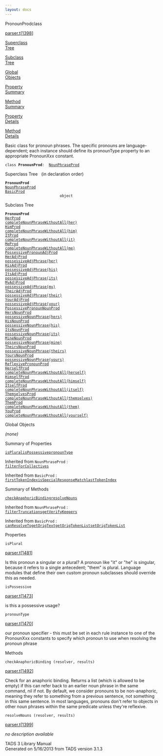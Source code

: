 ```yaml
---
layout: docs
---
```

<span class="title">PronounProd</span><span class="type">class</span>

[parser.t](../file/parser.t.html)\[[1398](../source/parser.t.html#1398)\]

[Superclass  
Tree](#_SuperClassTree_)

[Subclass  
Tree](#_SubClassTree_)

[Global  
Objects](#_ObjectSummary_)

[Property  
Summary](#_PropSummary_)

[Method  
Summary](#_MethodSummary_)

[Property  
Details](#_Properties_)

[Method  
Details](#_Methods_)

<div class="fdesc">

Basic class for pronoun phrases. The specific pronouns are
language-dependent; each instance should define its pronounType property
to an appropriate PronounXxx constant.

`class `**`PronounProd`**` :   `[`NounPhraseProd`](../object/NounPhraseProd.html)

</div>

<span id="_SuperClassTree_"></span>

<div class="mjhd">

<span class="hdln">Superclass Tree</span>   (in declaration order)

</div>

**`PronounProd`**  
[`NounPhraseProd`](../object/NounPhraseProd.html)  
[`BasicProd`](../object/BasicProd.html)  
`                         object`  
<span id="_SubClassTree_"></span>

<div class="mjhd">

<span class="hdln">Subclass Tree</span>  

</div>

**`PronounProd`**  
[`HerProd`](../object/HerProd.html)  
[`completeNounPhraseWithoutAll(her)`](../object/completeNounPhraseWithoutAll(her).html)  
[`HimProd`](../object/HimProd.html)  
[`completeNounPhraseWithoutAll(him)`](../object/completeNounPhraseWithoutAll(him).html)  
[`ItProd`](../object/ItProd.html)  
[`completeNounPhraseWithoutAll(it)`](../object/completeNounPhraseWithoutAll(it).html)  
[`MeProd`](../object/MeProd.html)  
[`completeNounPhraseWithoutAll(me)`](../object/completeNounPhraseWithoutAll(me).html)  
[`PossessivePronounAdjProd`](../object/PossessivePronounAdjProd.html)  
[`HerAdjProd`](../object/HerAdjProd.html)  
[`possessiveAdjPhrase(her)`](../object/possessiveAdjPhrase(her).html)  
[`HisAdjProd`](../object/HisAdjProd.html)  
[`possessiveAdjPhrase(his)`](../object/possessiveAdjPhrase(his).html)  
[`ItsAdjProd`](../object/ItsAdjProd.html)  
[`possessiveAdjPhrase(its)`](../object/possessiveAdjPhrase(its).html)  
[`MyAdjProd`](../object/MyAdjProd.html)  
[`possessiveAdjPhrase(my)`](../object/possessiveAdjPhrase(my).html)  
[`TheirAdjProd`](../object/TheirAdjProd.html)  
[`possessiveAdjPhrase(their)`](../object/possessiveAdjPhrase(their).html)  
[`YourAdjProd`](../object/YourAdjProd.html)  
[`possessiveAdjPhrase(your)`](../object/possessiveAdjPhrase(your).html)  
[`PossessivePronounNounProd`](../object/PossessivePronounNounProd.html)  
[`HersNounProd`](../object/HersNounProd.html)  
[`possessiveNounPhrase(hers)`](../object/possessiveNounPhrase(hers).html)  
[`HisNounProd`](../object/HisNounProd.html)  
[`possessiveNounPhrase(his)`](../object/possessiveNounPhrase(his).html)  
[`ItsNounProd`](../object/ItsNounProd.html)  
[`possessiveNounPhrase(its)`](../object/possessiveNounPhrase(its).html)  
[`MineNounProd`](../object/MineNounProd.html)  
[`possessiveNounPhrase(mine)`](../object/possessiveNounPhrase(mine).html)  
[`TheirsNounProd`](../object/TheirsNounProd.html)  
[`possessiveNounPhrase(theirs)`](../object/possessiveNounPhrase(theirs).html)  
[`YoursNounProd`](../object/YoursNounProd.html)  
[`possessiveNounPhrase(yours)`](../object/possessiveNounPhrase(yours).html)  
[`ReflexivePronounProd`](../object/ReflexivePronounProd.html)  
[`HerselfProd`](../object/HerselfProd.html)  
[`completeNounPhraseWithoutAll(herself)`](../object/completeNounPhraseWithoutAll(herself).html)  
[`HimselfProd`](../object/HimselfProd.html)  
[`completeNounPhraseWithoutAll(himself)`](../object/completeNounPhraseWithoutAll(himself).html)  
[`ItselfProd`](../object/ItselfProd.html)  
[`completeNounPhraseWithoutAll(itself)`](../object/completeNounPhraseWithoutAll(itself).html)  
[`ThemselvesProd`](../object/ThemselvesProd.html)  
[`completeNounPhraseWithoutAll(themselves)`](../object/completeNounPhraseWithoutAll(themselves).html)  
[`ThemProd`](../object/ThemProd.html)  
[`completeNounPhraseWithoutAll(them)`](../object/completeNounPhraseWithoutAll(them).html)  
[`YouProd`](../object/YouProd.html)  
[`completeNounPhraseWithoutAll(yourself)`](../object/completeNounPhraseWithoutAll(yourself).html)  
<span id="_ObjectSummary_"></span>

<div class="mjhd">

<span class="hdln">Global Objects</span>  

</div>

*(none)* <span id="_PropSummary_"></span>

<div class="mjhd">

<span class="hdln">Summary of Properties</span>  

</div>

[`isPlural`](#isPlural)[`isPossessive`](#isPossessive)[`pronounType`](#pronounType)

Inherited from `NounPhraseProd` :  
[`filterForCollectives`](../object/NounPhraseProd.html#filterForCollectives)

Inherited from `BasicProd` :  
[`firstTokenIndex`](../object/BasicProd.html#firstTokenIndex)[`isSpecialResponseMatch`](../object/BasicProd.html#isSpecialResponseMatch)[`lastTokenIndex`](../object/BasicProd.html#lastTokenIndex)

<span id="_MethodSummary_"></span>

<div class="mjhd">

<span class="hdln">Summary of Methods</span>  

</div>

[`checkAnaphoricBinding`](#checkAnaphoricBinding)[`resolveNouns`](#resolveNouns)

Inherited from `NounPhraseProd` :  
[`filterTruncations`](../object/NounPhraseProd.html#filterTruncations)[`getVerifyKeepers`](../object/NounPhraseProd.html#getVerifyKeepers)

Inherited from `BasicProd` :  
[`canResolveTo`](../object/BasicProd.html#canResolveTo)[`getOrigText`](../object/BasicProd.html#getOrigText)[`getOrigTokenList`](../object/BasicProd.html#getOrigTokenList)[`setOrigTokenList`](../object/BasicProd.html#setOrigTokenList)

<span id="_Properties_"></span>

<div class="mjhd">

<span class="hdln">Properties</span>  

</div>

<span id="isPlural"></span>

`isPlural`

[parser.t](../file/parser.t.html)\[[1481](../source/parser.t.html#1481)\]

<div class="desc">

Is this pronoun a singular or a plural? A pronoun like "it" or "he" is
singular, because it refers to a single antecedent; "them" is plural.
Language modules that define their own custom pronoun subclasses should
override this as needed.

</div>

<span id="isPossessive"></span>

`isPossessive`

[parser.t](../file/parser.t.html)\[[1473](../source/parser.t.html#1473)\]

<div class="desc">

is this a possessive usage?

</div>

<span id="pronounType"></span>

`pronounType`

[parser.t](../file/parser.t.html)\[[1470](../source/parser.t.html#1470)\]

<div class="desc">

our pronoun specifier - this must be set in each rule instance to one of
the PronounXxx constants to specify which pronoun to use when resolving
the pronoun phrase

</div>

<span id="_Methods_"></span>

<div class="mjhd">

<span class="hdln">Methods</span>  

</div>

<span id="checkAnaphoricBinding"></span>

`checkAnaphoricBinding (resolver, results)`

[parser.t](../file/parser.t.html)\[[1492](../source/parser.t.html#1492)\]

<div class="desc">

Check for an anaphoric binding. Returns a list (which is allowed to be
empty) if this can refer back to an earlier noun phrase in the same
command, nil if not. By default, we consider pronouns to be
non-anaphoric, meaning they refer to something from a previous sentence,
not something in this same sentence. In most languages, pronouns don't
refer to objects in other noun phrases within the same predicate unless
they're reflexive.

</div>

<span id="resolveNouns"></span>

`resolveNouns (resolver, results)`

[parser.t](../file/parser.t.html)\[[1399](../source/parser.t.html#1399)\]

<div class="desc">

*no description available*

</div>

<div class="ftr">

TADS 3 Library Manual  
Generated on 5/16/2013 from TADS version 3.1.3

</div>
